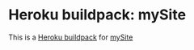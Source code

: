 Heroku buildpack: mySite
========================

This is a [Heroku buildpack](http://devcenter.heroku.com/articles/buildpack) for [mySite](https://github.com/abhishekmunie/mySite.git)
